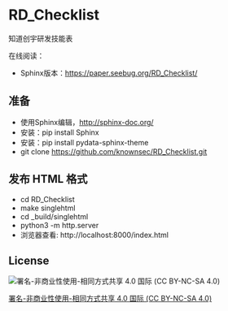 RD_Checklist
============

知道创宇研发技能表

在线阅读：

* Sphinx版本：https://paper.seebug.org/RD_Checklist/

准备
----

* 使用Sphinx编辑，http://sphinx-doc.org/
* 安装：pip install Sphinx
* 安装：pip install pydata-sphinx-theme
* git clone https://github.com/knownsec/RD_Checklist.git

发布 HTML 格式
--------------

* cd RD_Checklist
* make singlehtml
* cd _build/singlehtml
* python3 -m http.server
* 浏览器查看: http://localhost:8000/index.html


License
-------

![署名-非商业性使用-相同方式共享 4.0 国际 (CC BY-NC-SA 4.0)](https://licensebuttons.net/l/by-nc-sa/4.0/88x31.png)

[署名-非商业性使用-相同方式共享 4.0 国际 (CC BY-NC-SA 4.0)](https://creativecommons.org/licenses/by-nc-sa/4.0/deed.zh)

